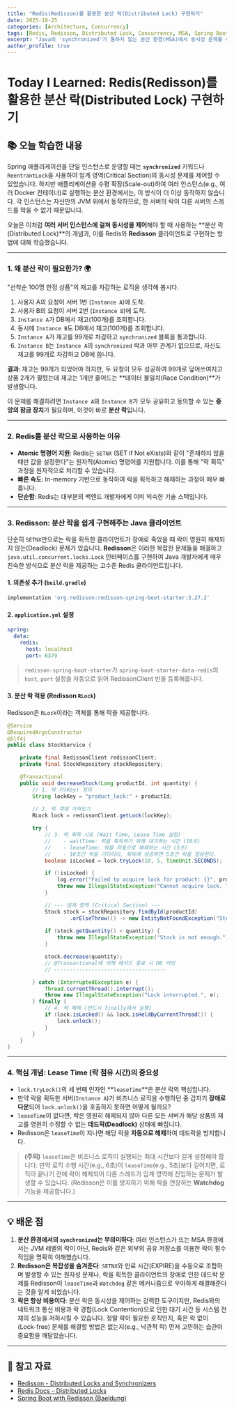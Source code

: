 ```yaml
---
title: "Redis(Redisson)를 활용한 분산 락(Distributed Lock) 구현하기"
date: 2025-10-25
categories: [Architecture, Concurrency]
tags: [Redis, Redisson, Distributed Lock, Concurrency, MSA, Spring Boot, TIL]
excerpt: "Java의 'synchronized'가 통하지 않는 분산 환경(MSA)에서 동시성 문제를 해결하는 방법인 분산 락(Distributed Lock)의 개념을 학습합니다. Redisson 클라이언트를 사용하여 Redis 기반의 분산 락을 구현하고, 'Lease Time'의 중요성을 알아봅니다."
author_profile: true
---
```


# Today I Learned: Redis(Redisson)를 활용한 분산 락(Distributed Lock) 구현하기

## 📚 오늘 학습한 내용

Spring 애플리케이션을 단일 인스턴스로 운영할 때는 **`synchronized`** 키워드나 `ReentrantLock`을 사용하여 임계 영역(Critical Section)의 동시성 문제를 제어할 수 있었습니다. 하지만 애플리케이션을 수평 확장(Scale-out)하여 여러 인스턴스(e.g., 여러 Docker 컨테이너)로 실행하는 분산 환경에서는, 이 방식이 더 이상 동작하지 않습니다. 각 인스턴스는 자신만의 JVM 위에서 동작하므로, 한 서버의 락이 다른 서버의 스레드를 막을 수 없기 때문입니다.

오늘은 이처럼 **여러 서버 인스턴스에 걸쳐 동시성을 제어**해야 할 때 사용하는 **분산 락(Distributed Lock)**의 개념과, 이를 Redis와 **Redisson** 클라이언트로 구현하는 방법에 대해 학습했습니다.

---

### 1. **왜 분산 락이 필요한가? 🌍**

"선착순 100명 한정 상품"의 재고를 차감하는 로직을 생각해 봅시다.

1.  사용자 A의 요청이 서버 1번 (`Instance A`)에 도착.
2.  사용자 B의 요청이 서버 2번 (`Instance B`)에 도착.
3.  `Instance A`가 DB에서 재고(100개)를 조회합니다.
4.  동시에 `Instance B`도 DB에서 재고(100개)를 조회합니다.
5.  `Instance A`가 재고를 99개로 차감하고 `synchronized` 블록을 통과합니다.
6.  `Instance B`는 `Instance A`의 `synchronized` 락과 아무 관계가 없으므로, 자신도 재고를 99개로 차감하고 DB에 씁니다.

**결과**: 재고는 99개가 되었어야 하지만, 두 요청이 모두 성공하여 99개로 덮어쓰여지고 상품 2개가 팔렸는데 재고는 1개만 줄어드는 **데이터 불일치(Race Condition)**가 발생합니다.

이 문제를 해결하려면 `Instance A`와 `Instance B`가 모두 공유하고 동의할 수 있는 **중앙의 잠금 장치**가 필요하며, 이것이 바로 **분산 락**입니다.

---

### 2. **Redis를 분산 락으로 사용하는 이유**

-   **Atomic 명령어 지원**: Redis는 `SETNX` (SET if Not eXists)와 같이 "존재하지 않을 때만 값을 설정한다"는 원자적(Atomic) 명령어를 지원합니다. 이를 통해 "락 획득" 과정을 원자적으로 처리할 수 있습니다.
-   **빠른 속도**: In-memory 기반으로 동작하여 락을 획득하고 해제하는 과정이 매우 빠릅니다.
-   **단순함**: Redis는 대부분의 백엔드 개발자에게 이미 익숙한 기술 스택입니다.

---

### 3. **Redisson: 분산 락을 쉽게 구현해주는 Java 클라이언트**

단순히 `SETNX`만으로는 락을 획득한 클라이언트가 장애로 죽었을 때 락이 영원히 해제되지 않는(Deadlock) 문제가 있습니다. **Redisson**은 이러한 복잡한 문제들을 해결하고 `java.util.concurrent.locks.Lock` 인터페이스를 구현하여 Java 개발자에게 매우 친숙한 방식으로 분산 락을 제공하는 고수준 Redis 클라이언트입니다.

#### **1. 의존성 추가 (`build.gradle`)**
```groovy
implementation 'org.redisson:redisson-spring-boot-starter:3.27.2'
```

#### **2. `application.yml` 설정**
```yaml
spring:
  data:
    redis:
      host: localhost
      port: 6379
```
> `redisson-spring-boot-starter`가 `spring-boot-starter-data-redis`의 `host`, `port` 설정을 자동으로 읽어 RedissonClient 빈을 등록해줍니다.

#### **3. 분산 락 적용 (Redisson `RLock`)**
Redisson은 `RLock`이라는 객체를 통해 락을 제공합니다.
```java
@Service
@RequiredArgsConstructor
@Slf4j
public class StockService {

    private final RedissonClient redissonClient;
    private final StockRepository stockRepository;

    @Transactional
    public void decreaseStock(Long productId, int quantity) {
        // 1. 락 키(Key) 정의
        String lockKey = "product_lock:" + productId;
        
        // 2. 락 객체 가져오기
        RLock lock = redissonClient.getLock(lockKey);

        try {
            // 3. 락 획득 시도 (Wait Time, Lease Time 설정)
            //    - waitTime: 락을 획득하기 위해 대기하는 시간 (10초)
            //    - leaseTime: 락을 자동으로 해제하는 시간 (5초)
            //    - 10초간 락을 기다리다, 획득에 성공하면 5초간 락을 점유한다.
            boolean isLocked = lock.tryLock(10, 5, TimeUnit.SECONDS);

            if (!isLocked) {
                log.error("Failed to acquire lock for product: {}", productId);
                throw new IllegalStateException("Cannot acquire lock. Try again.");
            }

            // --- 임계 영역 (Critical Section) ---
            Stock stock = stockRepository.findById(productId)
                    .orElseThrow(() -> new EntityNotFoundException("Stock not found"));
            
            if (stock.getQuantity() < quantity) {
                throw new IllegalStateException("Stock is not enough.");
            }

            stock.decrease(quantity);
            // @Transactional에 의해 메서드 종료 시 DB 커밋
            // ------------------------------------

        } catch (InterruptedException e) {
            Thread.currentThread().interrupt();
            throw new IllegalStateException("Lock interrupted.", e);
        } finally {
            // 4. 락 해제 (반드시 finally에서 실행)
            if (lock.isLocked() && lock.isHeldByCurrentThread()) {
                lock.unlock();
            }
        }
    }
}
```
---

### 4. **핵심 개념: Lease Time (락 점유 시간)의 중요성**

-   `lock.tryLock()`의 세 번째 인자인 **`leaseTime`**은 분산 락의 핵심입니다.
-   만약 락을 획득한 서버(`Instance A`)가 비즈니스 로직을 수행하던 중 갑자기 **장애로 다운**되어 `lock.unlock()`을 호출하지 못하면 어떻게 될까요?
-   `leaseTime`이 없다면, 락은 영원히 해제되지 않아 다른 모든 서버가 해당 상품의 재고를 영원히 수정할 수 없는 **데드락(Deadlock)** 상태에 빠집니다.
-   Redisson은 `leaseTime`이 지나면 해당 락을 **자동으로 해제**하여 데드락을 방지합니다.

> **(주의)** `leaseTime`은 비즈니스 로직이 실행되는 최대 시간보다 길게 설정해야 합니다. 만약 로직 수행 시간(e.g., 6초)이 `leaseTime`(e.g., 5초)보다 길어지면, 로직이 끝나기 전에 락이 해제되어 다른 스레드가 임계 영역에 진입하는 문제가 발생할 수 있습니다. (Redisson은 이를 방지하기 위해 락을 연장하는 **Watchdog** 기능을 제공합니다.)

---

## 💡 배운 점

1.  **분산 환경에서의 `synchronized`는 무의미하다**: 여러 인스턴스가 뜨는 MSA 환경에서는 JVM 레벨의 락이 아닌, Redis와 같은 외부의 공유 저장소를 이용한 락이 필수적임을 명확히 이해했습니다.
2.  **Redisson은 복잡성을 숨겨준다**: `SETNX`와 만료 시간(EXPIRE)을 수동으로 조합하며 발생할 수 있는 원자성 문제나, 락을 획득한 클라이언트의 장애로 인한 데드락 문제를 Redisson이 `leaseTime`과 `Watchdog` 같은 메커니즘으로 우아하게 해결해준다는 것을 알게 되었습니다.
3.  **락은 항상 비용이다**: 분산 락은 동시성을 제어하는 강력한 도구이지만, Redis와의 네트워크 통신 비용과 락 경합(Lock Contention)으로 인한 대기 시간 등 시스템 전체의 성능을 저하시킬 수 있습니다. 정말 락이 필요한 로직인지, 혹은 락 없이(Lock-free) 문제를 해결할 방법은 없는지(e.g., 낙관적 락) 먼저 고민하는 습관이 중요함을 깨달았습니다.

---

## 🔗 참고 자료

-   [Redisson - Distributed Locks and Synchronizers](https://github.com/redisson/redisson/wiki/7.-Distributed-locks-and-synchronizers)
-   [Redis Docs - Distributed Locks](https://redis.io/topics/distlock)
-   [Spring Boot with Redisson (Baeldung)](https://www.baeldung.com/redisson)